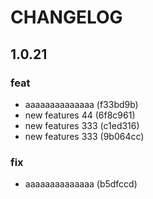 # CHANGELOG

## 1.0.21

### feat

- aaaaaaaaaaaaaa (f33bd9b)
- new features 44 (6f8c961)
- new features 333 (c1ed316)
- new features 333 (9b064cc)

### fix

- aaaaaaaaaaaaaa (b5dfccd)

